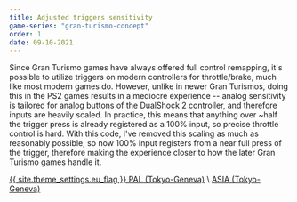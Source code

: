 ```yaml
---
title: Adjusted triggers sensitivity
game-series: "gran-turismo-concept"
order: 1
date: 09-10-2021
---
```


Since Gran Turismo games have always offered full control remapping, it's possible to utilize triggers on modern controllers for throttle/brake,
much like most modern games do. However, unlike in newer Gran Turismos, doing this in the PS2 games results in a mediocre experience -- analog sensitivity
is tailored for analog buttons of the DualShock 2 controller, and therefore inputs are heavily scaled. In practice, this means that anything over ~half the trigger
press is already registered as a 100% input, so precise throttle control is hard. With this code, I've removed this scaling as much as reasonably possible,
so now 100% input registers from a near full press of the trigger, therefore making the experience closer to how the later Gran Turismo games handle it.

<a href="https://github.com/CookiePLMonster/Console-Cheat-Codes/blob/master/PS2/Gran%20Turismo%20Concept/Adjusted%20triggers%20sensitivity/60013EBD_triggers.pnach" class="button" role="button" target="_blank">{{ site.theme_settings.eu_flag }} PAL (Tokyo-Geneva)</a> \\
<a href="https://github.com/CookiePLMonster/Console-Cheat-Codes/blob/master/PS2/Gran%20Turismo%20Concept/Adjusted%20triggers%20sensitivity/6810C3BC_triggers.pnach" class="button" role="button" target="_blank">ASIA (Tokyo-Geneva)</a>